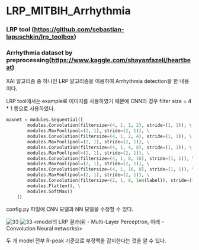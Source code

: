 # LRP_MITBIH_Arrhythmia
### LRP tool (https://github.com/sebastian-lapuschkin/lrp_toolbox)
### Arrhythmia dataset by preprocessing(https://www.kaggle.com/shayanfazeli/heartbeat)

XAI 알고리즘 중 하나인 LRP 알고리즘을 이용하여 Arrhythmia detection을 한 내용이다.

LRP tool에서는 example로 이미지를 사용하였기 때문에 CNN의 경우 filter size = 4 * 1 등으로 사용하였다.

```python
maxnet = modules.Sequential([
        modules.Convolution(filtersize=(4, 1, 1, 2), stride=(1, 1)), \
        modules.MaxPool(pool=(2, 1), stride=(2, 1)), \
        modules.Convolution(filtersize=(4, 1, 2, 4), stride=(1, 1)), \
        modules.MaxPool(pool=(2, 1), stride=(2, 1)), \
        modules.Convolution(filtersize=(4, 1, 4, 8), stride=(1, 1)), \
        modules.MaxPool(pool=(2, 1), stride=(2, 1)), \
        modules.Convolution(filtersize=(4, 1, 8, 16), stride=(1, 1)), \
        modules.MaxPool(pool=(2, 1), stride=(2, 1)), \
        modules.Convolution(filtersize=(4, 1, 16, 8), stride=(1, 1)), \
        modules.MaxPool(pool=(2, 1), stride=(2, 1)), \
        modules.Convolution(filtersize=(2, 1, 8, len(label)), stride=(1, 1)), \
        modules.Flatten(), \
        modules.SoftMax()
    ])
```

config.py 파일에 CNN 모델과 NN 모델을 수정할 수 있다.

![33](https://user-images.githubusercontent.com/37894081/119449336-7f508380-bd6d-11eb-8371-1ce835e95955.png)
![33](https://user-images.githubusercontent.com/37894081/119449343-824b7400-bd6d-11eb-91dc-b7d678825e89.png)
<model의 LRP 결과(위 - Multi-Layer Perceptron, 아래 - Convolution Neural networks)>

두 개 model 전부 R-peak 기준으로 부정맥을 감지한다는 것을 알 수 있다.
